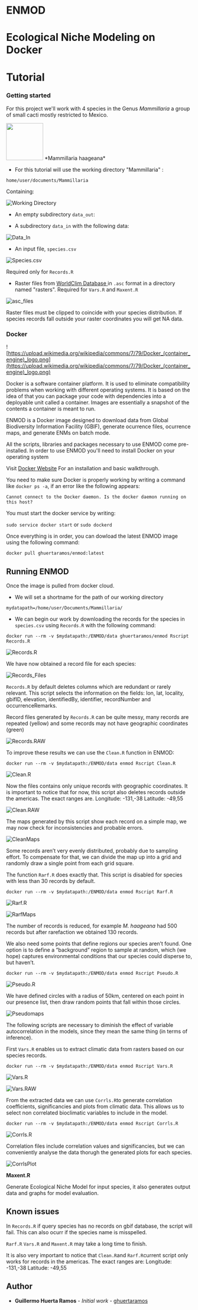 # ENMOD

# Ecological Niche Modeling on Docker

# Tutorial

### Getting started

For this project we'll work with 4 species in the Genus *Mammillaria* a group of small cacti mostly restricted to Mexico.

<img src="https://c1.staticflickr.com/1/172/381358212_db9473bf89_b.jpg" width="100">
*Mammillaria haageana*

- For this tutorial will use the working directory "Mammillaria" :

`home/user/documents/Mammillaria`

Containing:

![Working Directory](http://i.imgur.com/mQQRt6E.png)

- An empty subdirectory `data_out`:

- A subdirectory `data_in` with the following data:

![Data_In](http://i.imgur.com/XroIZjE.png)

 - An input file,  `species.csv`
 
 ![Species.csv](http://i.imgur.com/bl5eKis.png)
 
Required only for `Records.R`

 - Raster files from [WorldClim Database ](http://www.worldclim.org/) in `.asc` format in a directory named "rasters".
 Required for `Vars.R` and `Maxent.R`

![asc_files](http://i.imgur.com/giByU8q.png)

Raster files must be clipped to coincide with your species distribution. If species records fall outside your raster coordinates you will get NA data.


### Docker

![https://upload.wikimedia.org/wikipedia/commons/7/79/Docker_(container_engine)_logo.png](https://upload.wikimedia.org/wikipedia/commons/7/79/Docker_(container_engine)_logo.png)

Docker is a software container platform. It is used to eliminate compatibility problems when working with different operating systems. It is based on the idea of that you can package your code with dependencies into a deployable unit called a container. Images are essentially a snapshot of the contents a container is meant to run. 

ENMOD is a Docker image designed to download data from Global Biodiversity Information Facility (GBIF), generate ocurrence files, ocurrence maps, and generate ENMs on batch mode. 

All the scripts, libraries and packages necessary to use ENMOD come pre-installed. In order to use ENMOD you'll need to install Docker on your operating system

Visit [Docker Website](https://docs.docker.com/get-started/) For an installation and basic walkthrough.

You need to make sure Docker is properly working by writing a command like `docker ps -a`, if an error like the following appears:

`Cannot connect to the Docker daemon. Is the docker daemon running on this host?`

 You must start the docker service by writing:
 
 `sudo service docker start` or  `sudo dockerd` 
 
Once everything is in order, you can dowload the latest ENMOD image using the following command:

```
docker pull ghuertaramos/enmod:latest
```


## Running ENMOD

Once the image is pulled from docker cloud. 

- We will set a shortname for the path of our working directory

`mydatapath=/home/user/Documents/Mammillaria/`

- We can begin our work by downloading the records for the species in `species.csv` using `Records.R` with the following command:

```
docker run --rm -v $mydatapath:/ENMOD/data ghuertaramos/enmod Rscript Records.R
```
![Records.R](http://i.imgur.com/eSn561j.png)

We have now obtained a record file for each species:

![Records_Files](http://i.imgur.com/Y73RmxJ.png)

`Records.R` by default deletes columns which are redundant or rarely relevant. This script selects the information on the fields:
lon, lat, locality, gbifID, elevation, identifiedBy, identifier, recordNumber and occurrenceRemarks.

Record files generated by `Records.R` can be quite messy, many records are repeated (yellow) and some records may not have geographic coordinates (green)

![Records.RAW](http://i.imgur.com/V37h8wz.png)

To improve these results we can use the `Clean.R` function in ENMOD:

`docker run --rm -v $mydatapath:/ENMOD/data enmod Rscript Clean.R`

![Clean.R](http://i.imgur.com/r3xtfpe.png)
 
 Now the files  contains only unique records with geographic coordinates. It is important to notice that for now, this script also deletes records outside the americas.
 The exact ranges are. 
Longitude: -131,-38
Latitude: -49,55
 
 ![Clean.RAW](http://i.imgur.com/2bzpJky.png)
 
 The maps generated by this script show each record on a simple map, we may now check for inconsistencies and probable errors.
 
 ![CleanMaps](http://i.imgur.com/w83ixVc.jpg)
 
Some records aren’t very evenly distributed, probably due to sampling effort. To compensate for that, we can divide the map up into a grid and randomly draw a single point from each grid square. 

The function `Rarf.R` does exactly that. This script is disabled for species with less than 30 records by default.

`docker run --rm -v $mydatapath:/ENMOD/data enmod Rscript Rarf.R`

![Rarf.R](http://i.imgur.com/xgnDvuX.png)

 ![RarfMaps](http://i.imgur.com/w83ixVc.jpg)

The number of records is reduced, for example  *M. haageana* had 500 records but after rarefaction we obtained 130 records.

We also need some points that define regions our species aren’t found. 
One option is to define a “background” region to sample at random, which (we hope) captures environmental conditions that our species could disperse to, but haven’t.

`docker run --rm -v $mydatapath:/ENMOD/data enmod Rscript Pseudo.R`

![Pseudo.R](http://i.imgur.com/OFyeROh.png)

We have defined circles with a radius of 50km, centered on each point in our presence list, then draw random points that  fall within those circles. 

![Pseudomaps](http://i.imgur.com/4UTbbGe.jpg)


The following scripts are necessary to diminish the effect of variable autocorrelation in the models, since they mean the same thing (in terms of inference). 

First `Vars.R` enables us to extract climatic data from rasters based on our species records. 

`docker run --rm -v $mydatapath:/ENMOD/data enmod Rscript Vars.R`

![Vars.R](http://i.imgur.com/ELnHhGh.png)

![Vars.RAW](http://i.imgur.com/UmMKgKm.png "Bioclimatic variable data for M. columbiana")

From the extracted data we can use  ` Corrls.R `to generate correlation coefficients, significancies and plots from climatic data. This allows us to select non correlated bioclimatic variables to include in the model.

`docker run --rm -v $mydatapath:/ENMOD/data enmod Rscript Corrls.R`

![Corrls.R](http://i.imgur.com/fhjeX7f.png)

Correlation files include correlation values and significancies, but we can conveniently analyse the data thorugh the generated plots for each species.

![CorrlsPlot](http://i.imgur.com/nBmPJg3.png)


 
 **Maxent.R**
 
Generate Ecological Niche Model for input species, it also generates output data and graphs for model evaluation.




## Known issues

In `Records.R` if query species has no records on gbif database, the script will fail. This can also ocurr if the species name is misspelled.

`Rarf.R` `Vars.R` and `Maxent.R` may take a long time to finish.

It is also very important to notice that `Clean.R`and  `Rarf.R`current script only works for records in the americas.
The exact ranges are:
Longitude: -131,-38
Latitude: -49,55

## Author

* **Guillermo Huerta Ramos** - *Initial work* - [ghuertaramos](https://github.com/ghuertaramos)


